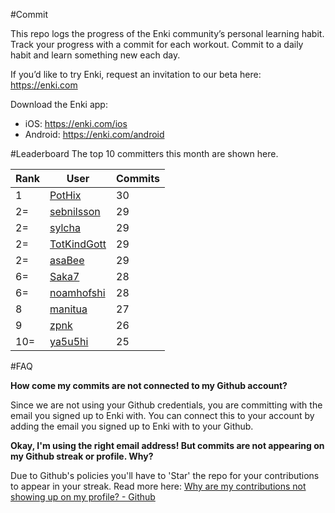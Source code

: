#Commit

This repo logs the progress of the Enki community’s personal learning habit. Track your progress with a commit for each workout. Commit to a daily habit and learn something new each day.

If you’d like to try Enki, request an invitation to our beta here: https://enki.com

Download the Enki app: 
 - iOS: https://enki.com/ios
 - Android: https://enki.com/android

#Leaderboard
The top 10 committers this month are shown here.

| Rank | User | Commits |
|------|------|---------|
|1|[PotHix](https://github.com/PotHix)|30|
|2=|[sebnilsson](https://github.com/sebnilsson)|29|
|2=|[sylcha](https://github.com/sylcha)|29|
|2=|[TotKindGott](https://github.com/TotKindGott)|29|
|2=|[asaBee](https://github.com/asaBee)|29|
|6=|[Saka7](https://github.com/Saka7)|28|
|6=|[noamhofshi](https://github.com/noamhofshi)|28|
|8|[manitua](https://github.com/manitua)|27|
|9|[zpnk](https://github.com/zpnk)|26|
|10=|[ya5u5hi](https://github.com/ya5u5hi)|25|

#FAQ

**How come my commits are not connected to my Github account?**

Since we are not using your Github credentials, you are committing with the email you signed up to Enki with. You can connect this to your account by adding the email you signed up to Enki with to your Github.

**Okay, I'm using the right email address! But commits are not appearing on my Github streak or profile. Why?**

Due to Github's policies you'll have to 'Star' the repo for your contributions to appear in your streak. Read more here: [Why are my contributions not showing up on my profile? - Github](https://help.github.com/articles/why-are-my-contributions-not-showing-up-on-my-profile/)

